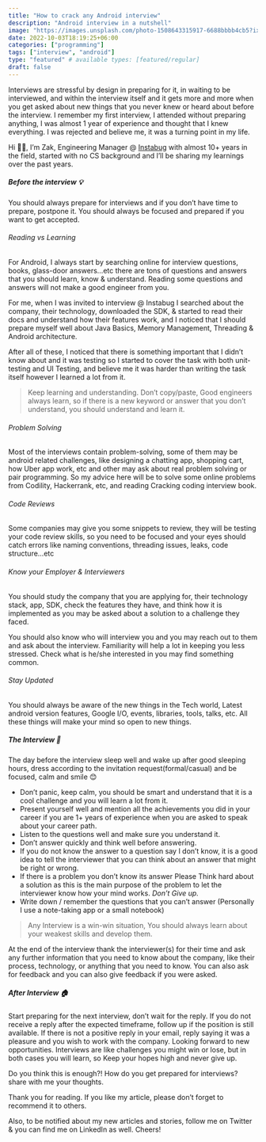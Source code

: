 ```yaml
---
title: "How to crack any Android interview"
description: "Android interview in a nutshell"
image: "https://images.unsplash.com/photo-1508643315917-6688bbbb4cb5?ixlib=rb-1.2.1&ixid=MnwxMjA3fDB8MHxwaG90by1wYWdlfHx8fGVufDB8fHx8&auto=format&fit=crop&w=1470&q=80"
date: 2022-10-03T18:19:25+06:00
categories: ["programming"]
tags: ["interview", "android"]
type: "featured" # available types: [featured/regular]
draft: false
---
```


Interviews are stressful by design in preparing for it, in waiting to be interviewed, and within the interview itself and it gets more and more when you get asked about new things that you never knew or heard about before the interview. I remember my first interview, I attended without preparing anything, I was almost 1 year of experience and thought that I knew everything. I was rejected and believe me, it was a turning point in my life.

Hi 👋🏻, I’m Zak, Engineering Manager @ [Instabug](https://instabug.com) with almost 10+ years in the field, started with no CS background and I’ll be sharing my learnings over the past years.

##### Before the interview 💡
You should always prepare for interviews and if you don’t have time to prepare, postpone it. You should always be focused and prepared if you want to get accepted.

###### Reading vs Learning

For Android, I always start by searching online for interview questions, books, glass-door answers…etc there are tons of questions and answers that you should learn, know & understand. Reading some questions and answers will not make a good engineer from you.

For me, when I was invited to interview @ 
Instabug
 I searched about the company, their technology, downloaded the SDK, & started to read their docs and understand how their features work, and I noticed that I should prepare myself well about Java Basics, Memory Management, Threading & Android architecture.

After all of these, I noticed that there is something important that I didn’t know about and it was testing so I started to cover the task with both unit-testing and UI Testing, and believe me it was harder than writing the task itself however I learned a lot from it.

> Keep learning and understanding. Don’t copy/paste, Good engineers always learn, so if there is a new keyword or answer that you don’t understand, you should understand and learn it.

###### Problem Solving
Most of the interviews contain problem-solving, some of them may be android related challenges, like designing a chatting app, shopping cart, how Uber app work, etc and other may ask about real problem solving or pair programming. So my advice here will be to solve some online problems from Codility, Hackerrank, etc, and reading Cracking coding interview book.

###### Code Reviews
Some companies may give you some snippets to review, they will be testing your code review skills, so you need to be focused and your eyes should catch errors like naming conventions, threading issues, leaks, code structure…etc

###### Know your Employer & Interviewers
You should study the company that you are applying for, their technology stack, app, SDK, check the features they have, and think how it is implemented as you may be asked about a solution to a challenge they faced.

You should also know who will interview you and you may reach out to them and ask about the interview. Familiarity will help a lot in keeping you less stressed. Check what is he/she interested in you may find something common.

###### Stay Updated
You should always be aware of the new things in the Tech world, Latest android version features, Google I/O, events, libraries, tools, talks, etc. All these things will make your mind so open to new things.

##### The Interview 🤵
The day before the interview sleep well and wake up after good sleeping hours, dress according to the invitation request(formal/casual) and be focused, calm and smile 😊

* Don’t panic, keep calm, you should be smart and understand that it is a cool challenge and you will learn a lot from it.
* Present yourself well and mention all the achievements you did in your career if you are 1+ years of experience when you are asked to speak about your career path.
* Listen to the questions well and make sure you understand it.
* Don’t answer quickly and think well before answering.
* If you do not know the answer to a question say I don’t know, it is a good idea to tell the interviewer that you can think about an answer that might be right or wrong.
* If there is a problem you don’t know its answer Please Think hard about a solution as this is the main purpose of the problem to let the interviewer know how your mind works. *Don’t Give up.*
* Write down / remember the questions that you can’t answer (Personally I use a note-taking app or a small notebook)

> Any Interview is a win-win situation, You should always learn about your weakest skills and develop them.

At the end of the interview thank the interviewer(s) for their time and ask any further information that you need to know about the company, like their process, technology, or anything that you need to know. You can also ask for feedback and you can also give feedback if you were asked.

##### After Interview 🏠
Start preparing for the next interview, don’t wait for the reply.
If you do not receive a reply after the expected timeframe, follow up if the position is still available.
If there is not a positive reply in your email, reply saying it was a pleasure and you wish to work with the company. Looking forward to new opportunities.
Interviews are like challenges you might win or lose, but in both cases you will learn, so Keep your hopes high and never give up.

Do you think this is enough?! How do you get prepared for interviews? share with me your thoughts.

Thank you for reading. If you like my article, please don’t forget to recommend it to others.

Also, to be notified about my new articles and stories, follow me on Twitter & you can find me on LinkedIn as well. Cheers!



